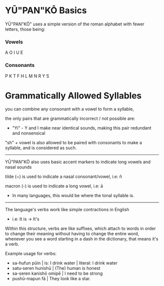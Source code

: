 # YŪ"PAN"KŌ Basics

YŪ"PAN"KŌ" uses a simple version of the roman alphabet with fewer letters, those being:

### Vowels

A O I U E
### Consonants

P K T F H L M N R Y S

# Grammatically Allowed Syllables

you can combine any consonant with a vowel to form a syllable,

the only pairs that are grammatically incorrect / not possible are:
- "Yi" - Y and I make near identical sounds, making this pair redundant and nonsensical

"sh" + vowel is also allowed to be paired with consonants to make a syllable, and is considered as such.

---

YŪ"PAN"KŌ also uses basic accent markers to indicate long vowels and nasal sounds

tilde (~) is used to indicate a nasal consonant/vowel, i.e: ñ

macron (-) is used to indicate a long vowel, i.e: ā
- In many languages, this would be where the tonal syllable is.

---

The language's verbs work like simple contractions in English
- i.e: It is -> It's

Within this structure, verbs are like suffixes, which attach to words in order to change their meaning without having to change the entire word, whenever you see a word starting in a dash in the dictionary, that means it's a verb.

Example usage for verbs:
- sa-hufun pūin | is: I drink water | literal: I drink water
- satu-seren hunishū | (The) human is honest
- sa-seren kanishō omipē | I need to be strong
- pushū-mapun fā | They look like a star.
